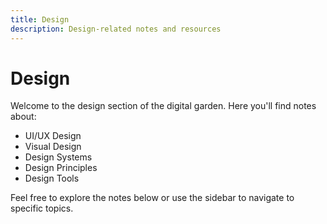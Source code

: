 ```yaml
---
title: Design
description: Design-related notes and resources
---
```


# Design

Welcome to the design section of the digital garden. Here you'll find notes about:

- UI/UX Design
- Visual Design
- Design Systems
- Design Principles
- Design Tools

Feel free to explore the notes below or use the sidebar to navigate to specific topics. 